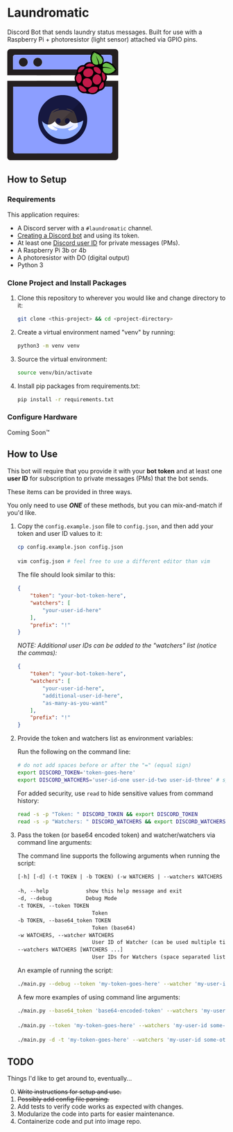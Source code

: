 # Laundromatic

Discord Bot that sends laundry status messages.
Built for use with a Raspberry Pi + photoresistor (light sensor) attached via GPIO pins.

![Laundromatic](assets/laundromatic-256.png)

## How to Setup

### Requirements 

This application requires: 

- A Discord server with a `#laundromatic` channel.
- [Creating a Discord bot](https://discord.com/developers/applications) and using its token.
- At least one [Discord user ID](https://support.discord.com/hc/en-us/articles/206346498-Where-can-I-find-my-User-Server-Message-ID-) for private messages (PMs).
- A Raspberry Pi 3b or 4b
- A photoresistor with DO (digital output)
- Python 3

### Clone Project and Install Packages

1. Clone this repository to wherever you would like and change directory to it:

    ```sh 
    git clone <this-project> && cd <project-directory>
    ```

2. Create a virtual environment named "venv" by running:

    ```sh 
    python3 -m venv venv
    ```

3. Source the virtual environment:

    ```sh 
    source venv/bin/activate
    ```

4. Install pip packages from requirements.txt:

    ```sh 
    pip install -r requirements.txt
    ```

### Configure Hardware

Coming Soon&trade;

## How to Use

This bot will require that you provide it with your **bot token** and at least one **user ID** for subscription to private messages (PMs) that the bot sends.

These items can be provided in three ways.

You only need to use ***__ONE__*** of these methods, but you can mix-and-match if you'd like.

1. Copy the `config.example.json` file to `config.json`, and then add your token and user ID values to it:

    ```sh
    cp config.example.json config.json
    
    vim config.json # feel free to use a different editor than vim
    ```

    The file should look similar to this:

    ```json
    {
        "token": "your-bot-token-here",
        "watchers": [
            "your-user-id-here"
        ],
        "prefix": "!"
    }
    ```

    *NOTE: Additional user IDs can be added to the "watchers" list (notice the commas):*

    ```json
    {
        "token": "your-bot-token-here",
        "watchers": [
            "your-user-id-here",
            "additional-user-id-here",
            "as-many-as-you-want"
        ],
        "prefix": "!"
    }
    ```

2. Provide the token and watchers list as environment variables:

    Run the following on the command line:

    ```sh
    # do not add spaces before or after the "=" (equal sign)
    export DISCORD_TOKEN='token-goes-here'
    export DISCORD_WATCHERS='user-id-one user-id-two user-id-three' # space-separated list
    ```

    For added security, use `read` to hide sensitive values from command history:

    ```sh
    read -s -p "Token: " DISCORD_TOKEN && export DISCORD_TOKEN
    read -s -p "Watchers: " DISCORD_WATCHERS && export DISCORD_WATCHERS
    ```

3. Pass the token (or base64 encoded token) and watcher/watchers via command line arguments:

    The command line supports the following arguments when running the script:
    
    ```txt
    [-h] [-d] (-t TOKEN | -b TOKEN) (-w WATCHERS | --watchers WATCHERS [WATCHERS ...])

    -h, --help            show this help message and exit
    -d, --debug           Debug Mode
    -t TOKEN, --token TOKEN
                            Token
    -b TOKEN, --base64_token TOKEN
                            Token (base64)
    -w WATCHERS, --watcher WATCHERS
                            User ID of Watcher (can be used multiple times)
    --watchers WATCHERS [WATCHERS ...]
                            User IDs for Watchers (space separated list)
    ```

    An example of running the script:

    ```sh
    ./main.py --debug --token 'my-token-goes-here' --watcher 'my-user-id' --watcher 'some-other-user-id'
    ```

    A few more examples of using command line arguments:

    ```sh
    ./main.py --base64_token 'base64-encoded-token' --watchers 'my-user-id some-other-user-id'

    ./main.py --token 'my-token-goes-here' --watchers 'my-user-id some-other-user-id'--debug

    ./main.py -d -t 'my-token-goes-here' --watchers 'my-user-id some-other-user-id'
    ```


## TODO

Things I'd like to get around to, eventually...

0. ~~Write instructions for setup and use.~~
1. ~~Possibly add config file parsing.~~
2. Add tests to verify code works as expected with changes.
3. Modularize the code into parts for easier maintenance.
4. Containerize code and put into image repo.